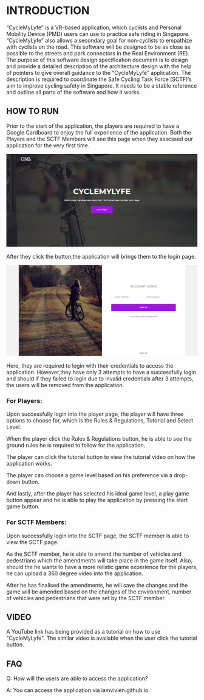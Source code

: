 # **INTRODUCTION**
“CycleMyLyfe” is a VR-based application, which cyclists and Personal Mobility Device (PMD) users can use to practice safe riding in Singapore. “CycleMyLyfe” also allows a secondary goal for non-cyclists to empathize with cyclists on the road. This software will be designed to be as close as possible to the streets and park connectors in the Real Environment (RE).
The purpose of this software design specification document is to design and provide a detailed description of the architecture design with the help of pointers to give overall guidance to the “CycleMyLyfe” application.
The description is required to coordinate the Safe Cycling Task Force (SCTF)’s aim to improve cycling safety in Singapore. It needs to be a stable reference and outline all parts of the software and how it works.

## **HOW TO RUN**

Prior to the start of the application, the players are required to have a Google Cardboard to enjoy the full experience of the application.
Both the Players and the SCTF Members will see this page when they asscssed our application for the very first time.

![Home](https://github.com/iamvivien/iamvivien.github.io/blob/master/screenshots/home.png?raw=true)

After they click the button,the application will brings them to the login page.

![Login](https://github.com/iamvivien/iamvivien.github.io/blob/master/screenshots/login.png?raw=true)

Here, they are required to login with their credentials to access the application. However,they have only 3 attempts to have a successfully login and should if they failed to login due to invalid credentials after 3 attempts, the users will be removed from the application.



### **For Players:**

Upon successfully login into the player page, the player will have three options to choose for,
which is the Rules & Regulations, Tutorial and Select Level.


When the player click the Rules & Regulations button, he is able to see the ground rules he is required to follow
for the application.

The player can click the tutorial button to view the tutorial video on how the application works. 


The player can choose a game level based on his preference via a drop-down button. 


And lastly, after the player has selected his ideal game level, a play game button appear and he is able to 
play the application by pressing the start game button.


### **For SCTF Members:**

Upon successfully login into the SCTF page, the SCTF member is able to view the SCTF page.


As the SCTF member, he is able to amend the number of vehicles and pedestrians which the amendments will take place in the game itself. Also, should the he wants to have a more relistic game experience for the players, he can upload a 360 degree video into the application.


After he has finalised the amendments, he will save the changes and the game will be amended based on the changes
of the environment, number of vehicles and pedestrians that were set by the SCTF member.


## **VIDEO**
A YouTube link has being provided as a tutorial on how to use "CycleMyLyfe". The similar video is available when the user click the tutorial button. 

## **FAQ**
Q: How will the users are able to access the application?

A: You can access the application via iamvivien.github.io
